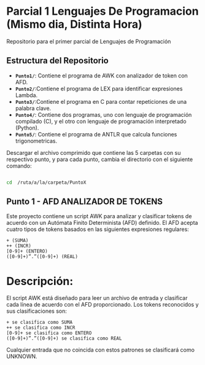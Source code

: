 # Parcial 1 Lenguajes De Programacion (Mismo dia, Distinta Hora)

Repositorio para el primer parcial de Lenguajes de Programación

## Estructura del Repositorio

- **`Punto1/`**: Contiene el programa de AWK con analizador de token con AFD.
- **`Punto2/`**:Contiene el programa de LEX para identificar expresiones Lambda.
- **`Punto3/`**:Contiene el programa en C para contar repeticiones de una palabra clave.
- **`Punto4/`**: Contiene dos programas, uno con lenguaje de programación compilado (C), y el otro con lenguaje de programación interpretado (Python).
- **`Punto5/`**: Contiene el programa de ANTLR que calcula funciones trigonometricas.

Descargar el archivo comprimido que contiene las 5 carpetas con su respectivo punto, y para cada punto, cambia el directorio con el siguiente comando:

```bash

cd  /ruta/a/la/carpeta/PuntoX

```

## Punto 1 - AFD ANALIZADOR DE TOKENS

Este proyecto contiene un script AWK para analizar y clasificar tokens de acuerdo con un Autómata Finito Determinista (AFD) definido. El AFD acepta cuatro tipos de tokens basados en las siguientes expresiones regulares:

    + (SUMA)
    ++ (INCR)
    [0-9]+ (ENTERO)
    ([0-9]+)”.”([0-9]+) (REAL)

# Descripción:

El script AWK está diseñado para leer un archivo de entrada y clasificar cada línea de acuerdo con el AFD proporcionado. Los tokens reconocidos y sus clasificaciones son:

    + se clasifica como SUMA
    ++ se clasifica como INCR
    [0-9]+ se clasifica como ENTERO
    ([0-9]+)”.”([0-9]+) se clasifica como REAL

Cualquier entrada que no coincida con estos patrones se clasificará como UNKNOWN.


